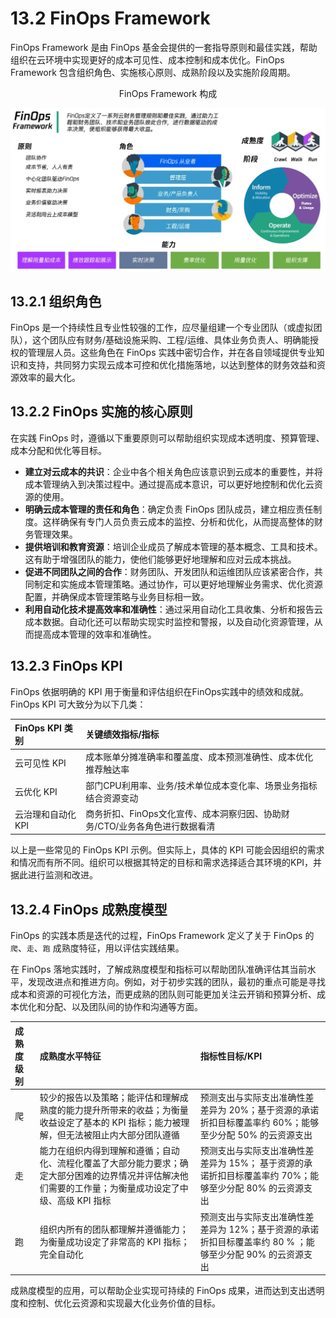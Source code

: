# 13.2 FinOps Framework

FinOps Framework 是由 FinOps 基金会提供的一套指导原则和最佳实践，帮助组织在云环境中实现更好的成本可见性、成本控制和成本优化。FinOps Framework 包含组织角色、实施核心原则、成熟阶段以及实施阶段周期。

<div  align="center">
	<p>FinOps Framework 构成</p>
	<img src="../assets/finops.jpg" width = "620"  align=center />
</div>

## 13.2.1 组织角色

FinOps 是一个持续性且专业性较强的工作，应尽量组建一个专业团队（或虚拟团队），这个团队应有财务/基础设施采购、工程/运维、具体业务负责人、明确能授权的管理层人员。这些角色在 FinOps 实践中密切合作，并在各自领域提供专业知识和支持，共同努力实现云成本可控和优化措施落地，以达到整体的财务效益和资源效率的最大化。


## 13.2.2 FinOps 实施的核心原则

在实践 FinOps 时，遵循以下重要原则可以帮助组织实现成本透明度、预算管理、成本分配和优化等目标。

- **建立对云成本的共识**：企业中各个相关角色应该意识到云成本的重要性，并将成本管理纳入到决策过程中。通过提高成本意识，可以更好地控制和优化云资源的使用。
- **明确云成本管理的责任和角色**：确定负责 FinOps 团队成员，建立相应责任制度。这样确保有专门人员负责云成本的监控、分析和优化，从而提高整体的财务管理效果。
- **提供培训和教育资源**：培训企业成员了解成本管理的基本概念、工具和技术。这有助于增强团队的能力，使他们能够更好地理解和应对云成本挑战。
- **促进不同团队之间的合作**：财务团队、开发团队和运维团队应该紧密合作，共同制定和实施成本管理策略。通过协作，可以更好地理解业务需求、优化资源配置，并确保成本管理策略与业务目标相一致。
- **利用自动化技术提高效率和准确性**：通过采用自动化工具收集、分析和报告云成本数据。自动化还可以帮助实现实时监控和警报，以及自动化资源管理，从而提高成本管理的效率和准确性。


## 13.2.3 FinOps KPI

FinOps 依据明确的 KPI 用于衡量和评估组织在FinOps实践中的绩效和成就。FinOps KPI 可大致分为以下几类：

|FinOps KPI 类别 |关键绩效指标/指标|
|:--|:--|
|云可见性 KPI| 成本账单分摊准确率和覆盖度、成本预测准确性、成本优化推荐触达率|
|云优化 KPI| 部门CPU利用率、业务/技术单位成本变化率、场景业务指标结合资源变动 |
|云治理和自动化 KPI| 商务折扣、FinOps文化宣传、成本洞察归因、协助财务/CTO/业务各角色进行数据看清 |

以上是一些常见的 FinOps KPI 示例。但实际上，具体的 KPI 可能会因组织的需求和情况而有所不同。组织可以根据其特定的目标和需求选择适合其环境的KPI，并据此进行监测和改进。


## 13.2.4 FinOps 成熟度模型

FinOps 的实践本质是迭代的过程，FinOps Framework 定义了关于 FinOps 的`爬`、`走`、`跑` 成熟度特征，用以评估实践结果。

在 FinOps 落地实践时，了解成熟度模型和指标可以帮助团队准确评估其当前水平，发现改进点和推进方向。例如，对于初步实践的团队，最初的重点可能是寻找成本和资源的可视化方法，而更成熟的团队则可能更加关注云开销和预算分析、成本优化和分配、以及团队间的协作和沟通等方面。

|成熟度级别| 成熟度水平特征 | 指标性目标/KPI |
|:--|:--|:--|
| 爬 | 较少的报告以及策略；能评估和理解成熟度的能力提升所带来的收益；为衡量收益设定了基本的 KPI 指标；能力被理解，但无法被阻止内大部分团队遵循 | 预测支出与实际支出准确性差差异为 20%；基于资源的承诺折扣目标覆盖率约 60%；能够至少分配 50% 的云资源支出 |
| 走 | 能力在组织内得到理解和遵循；自动化、流程化覆盖了大部分能力要求；确定大部分困难的边界情况并评估解决他们需要的工作量；为衡量成功设定了中级、高级 KPI 指标| 预测支出与实际支出准确性差差异为 15%； 基于资源的承诺折扣目标覆盖率约 70%；能够至少分配 80% 的云资源支出 |
| 跑 | 组织内所有的团队都理解并遵循能力；为衡量成功设定了非常高的 KPI 指标；完全自动化 | 预测支出与实际支出准确性差差异为 12%；基于资源的承诺折扣目标覆盖率约 80 % ；能够至少分配 90% 的云资源支出 |

成熟度模型的应用，可以帮助企业实现可持续的 FinOps 成果，进而达到支出透明度和控制、优化云资源和实现最大化业务价值的目标。​